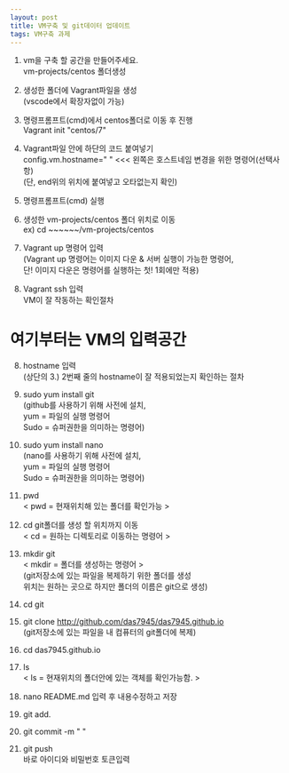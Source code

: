 ```yaml
---
layout: post
title: VM구축 및 git데이터 업데이트
tags: VM구축 과제
---
```

1. vm을 구축 할 공간을 만들어주세요.<br>
vm-projects/centos 폴더생성

2. 생성한 폴더에 Vagrant파일을 생성<br>
(vscode에서 확장자없이 가능)

3. 명령프롬프트(cmd)에서 centos폴더로 이동 후 진행<br>
Vagrant init "centos/7"<br>

4. Vagrant파일 안에 하단의 코드 붙여넣기<br>
config.vm.hostname="   "  <<< 왼쪽은 호스트네임 변경을 위한 명령어(선택사항)<br>
(단, end위의 위치에 붙여넣고 오타없는지 확인)

5. 명령프롬프트(cmd) 실행

6. 생성한 vm-projects/centos 폴더 위치로 이동<br>
ex) cd ~~~~~~/vm-projects/centos

7. Vagrant up 명령어 입력<br>
(Vagrant up 명령어는 이미지 다운 & 서버 실행이 가능한 명령어,<br>
단! 이미지 다운은 명령어를 실행하는 첫! 1회에만 적용)

8. Vagrant ssh 입력<br>
VM이 잘 작동하는 확인절차

# 여기부터는 VM의 입력공간

8. hostname 입력<br>
(상단의 3.) 2번째 줄의 hostname이 잘 적용되었는지 확인하는 절차

9. sudo yum install git<br>(github를 사용하기 위해 사전에 설치,<br>
yum = 파일의 실행 명령어<br>
Sudo = 슈퍼권한을 의미하는 명령어)

10. sudo yum install nano<br>
(nano를 사용하기 위해 사전에 설치,<br>
yum = 파일의 실행 명령어<br>
Sudo = 슈퍼권한을 의미하는 명령어)

11. pwd<br>
< pwd = 현재위치해 있는 폴더를 확인가능 >

12. cd git폴더를 생성 할 위치까지 이동<br>
< cd = 원하는 디렉토리로 이동하는 명령어 >

13. mkdir git<br>
< mkdir = 폴더를 생성하는 명령어 ><br>
(git저장소에 있는 파일을 복제하기 위한 폴더를 생성<br>
위치는 원하는 곳으로 하지만 폴더의 이름은 git으로 생성)

14. cd git

15. git clone http://github.com/das7945/das7945.github.io<br>
(git저장소에 있는 파일을 내 컴퓨터의 git폴더에 복제) 

16. cd das7945.github.io

17. ls<br>
< ls = 현재위치의 폴더안에 있는 객체를 확인가능함. > 

18. nano README.md 입력 후 내용수정하고 저장

19. git add.

20. git commit -m " " 

21. git push<br>
바로 아이디와 비밀번호 토큰입력

